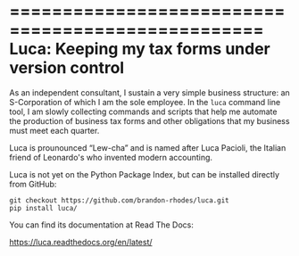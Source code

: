 
==================================================
 Luca: Keeping my tax forms under version control
==================================================

As an independent consultant,
I sustain a very simple business structure:
an S-Corporation of which I am the sole employee.
In the ``luca`` command line tool,
I am slowly collecting commands and scripts
that help me automate the production
of business tax forms and other obligations
that my business must meet each quarter.

Luca is prounounced “Lew-cha” and is named after Luca Pacioli,
the Italian friend of Leonardo's who invented modern accounting.

Luca is not yet on the Python Package Index,
but can be installed directly from GitHub:

    git checkout https://github.com/brandon-rhodes/luca.git
    pip install luca/

You can find its documentation at Read The Docs:

https://luca.readthedocs.org/en/latest/
